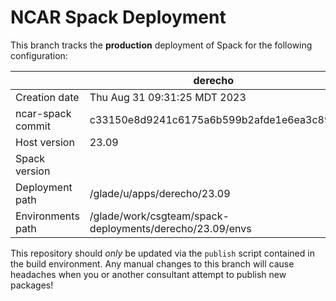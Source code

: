 # NCAR Spack Deployment
This branch tracks the **production** deployment of Spack for the following configuration:

| | derecho |
|--|--|
| Creation date | Thu Aug 31 09:31:25 MDT 2023 |
| ncar-spack commit | c33150e8d9241c6175a6b599b2afde1e6ea3c891 |
| Host version | 23.09 |
| Spack version |  |
| Deployment path | /glade/u/apps/derecho/23.09 |
| Environments path | /glade/work/csgteam/spack-deployments/derecho/23.09/envs |

This repository should *only* be updated via the `publish` script contained in the build environment. Any manual changes to this branch will cause headaches when you or another consultant attempt to publish new packages!
